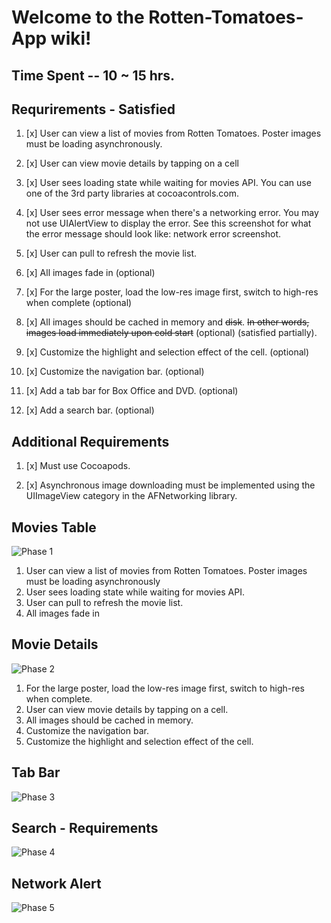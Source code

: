 # Welcome to the Rotten-Tomatoes-App wiki!

## Time Spent -- 10 ~ 15 hrs. 

## Requrirements - Satisfied

1. [x] User can view a list of movies from Rotten Tomatoes. Poster images must be loading asynchronously.

2. [x] User can view movie details by tapping on a cell

3. [x] User sees loading state while waiting for movies API. You can use one of the 3rd party libraries at cocoacontrols.com.

4. [x] User sees error message when there's a networking error. You may not use UIAlertView to display the error. See this screenshot for what the error message should look like: network error screenshot.

5. [x] User can pull to refresh the movie list.

6. [x] All images fade in (optional)

7. [x] For the large poster, load the low-res image first, switch to high-res when complete (optional)

8. [x] All images should be cached in memory and ~~disk~~. ~~In other words, images load immediately upon cold start~~ (optional) (satisfied partially).

9. [x] Customize the highlight and selection effect of the cell. (optional)

10. [x] Customize the navigation bar. (optional)

11. [x] Add a tab bar for Box Office and DVD. (optional)

12. [x] Add a search bar. (optional)

## Additional Requirements

1. [x] Must use Cocoapods.

2. [x] Asynchronous image downloading must be implemented using the UIImageView category in the AFNetworking library.

## Movies Table

![Phase 1](https://dl.dropboxusercontent.com/u/42075244/rottom1.gif)

1. User can view a list of movies from Rotten Tomatoes. Poster images must be loading asynchronously
2. User sees loading state while waiting for movies API.
3. User can pull to refresh the movie list.
4. All images fade in 

## Movie Details

![Phase 2](https://dl.dropboxusercontent.com/u/42075244/rottom3.gif)

1. For the large poster, load the low-res image first, switch to high-res when complete. 
2. User can view movie details by tapping on a cell.
3. All images should be cached in memory.
4. Customize the navigation bar.
5. Customize the highlight and selection effect of the cell.


## Tab Bar

![Phase 3](https://dl.dropboxusercontent.com/u/42075244/rottom4.gif)

## Search - Requirements

![Phase 4](https://dl.dropboxusercontent.com/u/42075244/rottom5.gif)

## Network Alert

![Phase 5](https://dl.dropboxusercontent.com/u/42075244/rottom6.gif)
